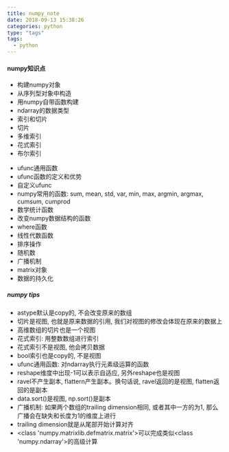 ```yaml
---
title: numpy_note
date: 2018-09-13 15:38:26
categories: python
type: "tags"
tags:
  - python
---
```


#### numpy知识点

- 构建numpy对象
- 从序列型对象中构造
- 用numpy自带函数构建
- ndarray的数据类型
- 索引和切片
- 切片
- 多维索引
- 花式索引
- 布尔索引
<!-- more -->
- ufunc通用函数
- ufunc函数的定义和优势
- 自定义ufunc
- numpy常用的函数: sum, mean, std, var, min, max, argmin, argmax, cumsum, cumprod
- 数学统计函数
- 改变numpy数据结构的函数
- where函数
- 线性代数函数
- 排序操作
- 随机数
- 广播机制
- matrix对象
- 数据的持久化

##### numpy tips

- astype默认是copy的, 不会改变原来的数组
- 切片是视图, 也就是原来数据的引用, 我们对视图的修改会体现在原来的数据上
- 高维数组的切片也是一个视图
- 花式索引: 用整数数组进行索引
- 花式索引不是视图, 他会拷贝数据
- bool索引也是copy的, 不是视图
- ufunc通用函数: 对ndarray执行元素级运算的函数
- reshape维度中出现-1可以表示自适应, 另外reshape也是视图
- ravel不产生副本, flattern产生副本。换句话说, ravel返回的是视图, flatten返回的是副本
- data.sort()是视图, np.sort()是副本
- 广播机制: 如果两个数组的trailing dimension相同, 或者其中一方的为1, 那么广播会在缺失和长度为1的维度上进行
- trailing dimension就是从尾部开始计算对齐
- <class 'numpy.matrixlib.defmatrix.matrix'>可以完成类似<class 'numpy.ndarray'>的高级计算